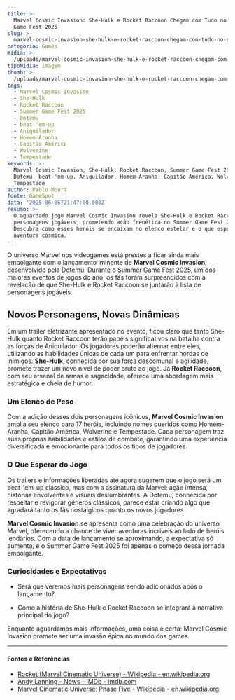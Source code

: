 ```yaml
---
title: >-
  Marvel Cosmic Invasion: She-Hulk e Rocket Raccoon Chegam com Tudo no Summer
  Game Fest 2025
slug: >-
  marvel-cosmic-invasion-she-hulk-e-rocket-raccoon-chegam-com-tudo-no-summer-game-fest-2025
categoria: Games
midia: >-
  /uploads/marvel-cosmic-invasion-she-hulk-e-rocket-raccoon-chegam-com-tudo-no-summer-game-fest-2025-thumb.jpg
tipoMidia: imagem
thumb: >-
  /uploads/marvel-cosmic-invasion-she-hulk-e-rocket-raccoon-chegam-com-tudo-no-summer-game-fest-2025-thumb.jpg
tags:
  - Marvel Cosmic Invasion
  - She-Hulk
  - Rocket Raccoon
  - Summer Game Fest 2025
  - Dotemu
  - beat-'em-up
  - Aniquilador
  - Homem-Aranha
  - Capitão América
  - Wolverine
  - Tempestade
keywords: >-
  Marvel Cosmic Invasion, She-Hulk, Rocket Raccoon, Summer Game Fest 2025,
  Dotemu, beat-'em-up, Aniquilador, Homem-Aranha, Capitão América, Wolverine,
  Tempestade
author: Pablo Moura
fonte: GameSpot
data: '2025-06-06T21:47:00.000Z'
resumo: >-
  O aguardado jogo Marvel Cosmic Invasion revela She-Hulk e Rocket Raccoon como
  personagens jogáveis, prometendo ação frenética no Summer Game Fest 2025.
  Descubra como esses heróis se encaixam no elenco estelar e o que esperar dessa
  aventura cósmica.
---
```


O universo Marvel nos videogames está prestes a ficar ainda mais empolgante com o lançamento iminente de **Marvel Cosmic Invasion**, desenvolvido pela Dotemu. Durante o Summer Game Fest 2025, um dos maiores eventos de jogos do ano, os fãs foram surpreendidos com a revelação de que She-Hulk e Rocket Raccoon se juntarão à lista de personagens jogáveis.

## Novos Personagens, Novas Dinâmicas

Em um trailer eletrizante apresentado no evento, ficou claro que tanto She-Hulk quanto Rocket Raccoon terão papéis significativos na batalha contra as forças de Aniquilador. Os jogadores poderão alternar entre eles, utilizando as habilidades únicas de cada um para enfrentar hordas de inimigos. **She-Hulk**, conhecida por sua força descomunal e agilidade, promete trazer um novo nível de poder bruto ao jogo. Já **Rocket Raccoon**, com seu arsenal de armas e sagacidade, oferece uma abordagem mais estratégica e cheia de humor.

### Um Elenco de Peso

Com a adição desses dois personagens icônicos, **Marvel Cosmic Invasion** amplia seu elenco para 17 heróis, incluindo nomes queridos como Homem-Aranha, Capitão América, Wolverine e Tempestade. Cada personagem traz suas próprias habilidades e estilos de combate, garantindo uma experiência diversificada e emocionante para todos os tipos de jogadores.

### O Que Esperar do Jogo

Os trailers e informações liberadas até agora sugerem que o jogo será um beat-'em-up clássico, mas com a assinatura da Marvel: ação intensa, histórias envolventes e visuais deslumbrantes. A Dotemu, conhecida por respeitar e revigorar gêneros clássicos, parece estar criando algo que agradará tanto os fãs nostálgicos quanto os novos jogadores.

**Marvel Cosmic Invasion** se apresenta como uma celebração do universo Marvel, oferecendo a chance de viver aventuras incríveis ao lado de heróis lendários. Com a data de lançamento se aproximando, a expectativa só aumenta, e o Summer Game Fest 2025 foi apenas o começo dessa jornada empolgante.

### Curiosidades e Expectativas

- Será que veremos mais personagens sendo adicionados após o lançamento?

- Como a história de She-Hulk e Rocket Raccoon se integrará à narrativa principal do jogo?

Enquanto aguardamos mais informações, uma coisa é certa: Marvel Cosmic Invasion promete ser uma invasão épica no mundo dos games.



---

#### Fontes e Referências

- [Rocket (Marvel Cinematic Universe) - Wikipedia - en.wikipedia.org](https://en.wikipedia.org/wiki/Rocket_(Marvel_Cinematic_Universe))
- [Andy Lanning - News - IMDb - imdb.com](https://www.imdb.com/name/nm5037683/news/)
- [Marvel Cinematic Universe: Phase Five - Wikipedia - en.wikipedia.org](https://en.wikipedia.org/wiki/Marvel_Cinematic_Universe:_Phase_Five)
